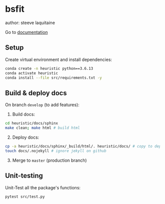 # bsfit

author: steeve laquitaine

Go to [documentation](https://steevelaquitaine.github.io/bsfit/)

## Setup

Create virtual environment and install dependencies:

```bash
conda create -n heuristic python==3.6.13
conda activate heuristic
conda install --file src/requirements.txt -y
```

## Build & deploy docs

On branch `develop` (to add features):

1. Build docs:

```bash
cd heuristic/docs/sphinx
make clean; make html # build html
```

2. Deploy docs:

```bash
cp -a heuristic/docs/sphinx/_build/html/. heuristic/docs/ # copy to deploy path
touch docs/.nojekyll # ignore jekyll on github
```

3. Merge to `master` (production branch)


## Unit-testing

Unit-Test all the package's functions:

```bash
pytest src/test.py
```